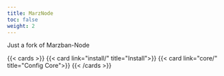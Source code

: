 ```yaml
---
title: MarzNode
toc: false
weight: 2
---
```


Just a fork of Marzban-Node

{{< cards >}}
  {{< card link="install/" title="Install">}}
  {{< card link="core/" title="Config Core">}}
{{< /cards >}}